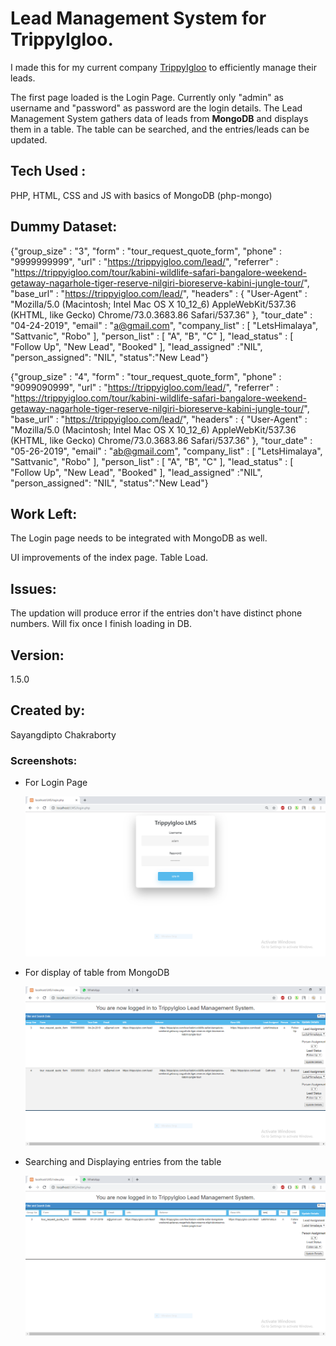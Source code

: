 # Lead Management System for TrippyIgloo.
I made this for my current company [TrippyIgloo](https://www.trippyigloo.com/) to efficiently manage their leads.

The first page loaded is the Login Page. Currently only "admin" as username and "password" as password are the login details.
The Lead Management System gathers data of leads from **MongoDB** and displays them in a table. The table can be searched, and the entries/leads can be updated.

## Tech Used :

PHP, HTML, CSS and JS with basics of MongoDB (php-mongo)

## Dummy Dataset:

{"group_size" : "3", "form" : "tour_request_quote_form", "phone" : "9999999999", "url" : "https://trippyigloo.com/lead/", "referrer" : "https://trippyigloo.com/tour/kabini-wildlife-safari-bangalore-weekend-getaway-nagarhole-tiger-reserve-nilgiri-bioreserve-kabini-jungle-tour/", "base_url" : "https://trippyigloo.com/lead/", "headers" : { "User-Agent" : "Mozilla/5.0 (Macintosh; Intel Mac OS X 10_12_6) AppleWebKit/537.36 (KHTML, like Gecko) Chrome/73.0.3683.86 Safari/537.36" }, "tour_date" : "04-24-2019", "email" : "a@gmail.com", "company_list" : [ "LetsHimalaya", "Sattvanic", "Robo" ], "person_list" : [ "A", "B", "C" ], "lead_status" : [ "Follow Up", "New Lead", "Booked" ], "lead_assigned" :"NIL", "person_assigned": "NIL", "status":"New Lead"}

{"group_size" : "4", "form" : "tour_request_quote_form", "phone" : "9099090999", "url" : "https://trippyigloo.com/lead/", "referrer" : "https://trippyigloo.com/tour/kabini-wildlife-safari-bangalore-weekend-getaway-nagarhole-tiger-reserve-nilgiri-bioreserve-kabini-jungle-tour/", "base_url" : "https://trippyigloo.com/lead/", "headers" : { "User-Agent" : "Mozilla/5.0 (Macintosh; Intel Mac OS X 10_12_6) AppleWebKit/537.36 (KHTML, like Gecko) Chrome/73.0.3683.86 Safari/537.36" }, "tour_date" : "05-26-2019", "email" : "ab@gmail.com", "company_list" : [ "LetsHimalaya", "Sattvanic", "Robo" ], "person_list" : [ "A", "B", "C" ], "lead_status" : [ "Follow Up", "New Lead", "Booked" ], "lead_assigned" :"NIL", "person_assigned": "NIL", "status":"New Lead"}


## Work Left:

The Login page needs to be integrated with MongoDB as well.

UI improvements of the index page. Table Load.


## Issues: 

The updation will produce error if the entries don't have distinct phone numbers. 
Will fix once I finish loading in DB.

## Version:

1.5.0

## Created by:

Sayangdipto Chakraborty

### Screenshots:

- For Login Page

  ![](https://github.com/sayangdiptochakraborty/LMS/blob/master/img/Capture.PNG)
  
  
- For display of table from MongoDB

  ![](https://github.com/sayangdiptochakraborty/LMS/blob/master/img/Capture2.PNG)
  
  
- Searching and Displaying entries from the table

  ![](https://github.com/sayangdiptochakraborty/LMS/blob/master/img/Capture3.PNG)
